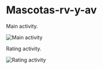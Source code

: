 # Mascotas-rv-y-av
Main activity.

![Main activity](https://github.com/FelipeMz-dev/Mascotas-rv-y-av/assets/75095139/17c63ed8-528d-4b08-b713-1902f538315c)

Rating activity.

![Rating activity](https://github.com/FelipeMz-dev/Mascotas-rv-y-av/assets/75095139/4f67895d-596c-47e1-b1cf-951821a4c284)
